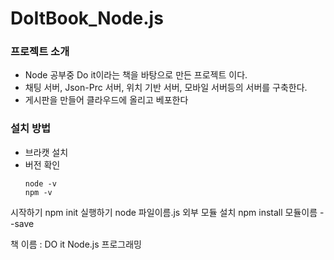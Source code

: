 # DoItBook_Node.js

### 프로젝트 소개
* Node 공부중 Do it이라는 책을 바탕으로 만든 프로젝트 이다.
* 채팅 서버, Json-Prc 서버, 위치 기반 서버, 모바일 서버등의 서버를 구축한다.
* 게시판을 만들어 클라우드에 올리고 베포한다

### 설치 방법
* 브라캣 설치
* 버전 확인
  ```
  node -v
  npm -v
  ```
시작하기
npm init
실행하기
node 파일이름.js
외부 모듈 설치
npm install 모듈이름 --save






책 이름 : DO it Node.js 프로그래밍
